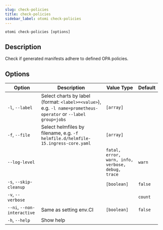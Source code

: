 ```yaml
---
slug: check-policies
title: check-policies
sidebar_label: otomi check-policies
---
```


`otomi check-policies [options]`

## Description

Check if generated manifests adhere to defined OPA policies.

## Options

| Option | Description | Value Type | Default |
| --- | --- | --- | --- |
| `-l`, `--label` | Select charts by label (format: `<label>=<value>`), e.g. `-l name=prometheus-operator` or `--label group=jobs` | `[array]` |  |
| `-f`, `--file` | Select helmfiles by filename, e.g. `-f helmfile.d/helmfile-15.ingress-core.yaml` | `[array]` |  |
| `--log-level` |  | `fatal, error, warn, info, verbose, debug, trace` | `warn` |
| `-s`, `--skip-cleanup` |  | `[boolean]` | `false` |
| `-v`, `--verbose` |  |  | `count` |
| `--ni`, `--non-interactive` | Same as setting env.CI | `[boolean]` | `false` |
| `-h`, `--help` | Show help |  |  |
